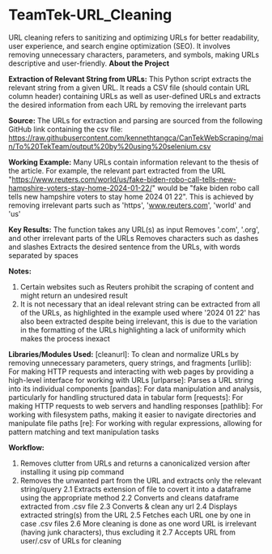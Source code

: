 # TeamTek-URL_Cleaning
URL cleaning refers to sanitizing and optimizing URLs for better readability, user experience, and search engine optimization (SEO). It involves removing unnecessary characters, parameters, and symbols, making URLs descriptive and user-friendly. 
**About the Project**

**Extraction of Relevant String from URLs:**
This Python script extracts the relevant string from a given URL. It reads a CSV file (should contain URL column header) containing URLs as well as user-defined URLs and extracts the desired information from each URL by removing the irrelevant parts

**Source:**
The URLs for extraction and parsing are sourced from the following GitHub link containing the csv file: https://raw.githubusercontent.com/kennethtangca/CanTekWebScraping/main/To%20TekTeam/output%20by%20using%20selenium.csv

**Working Example:**
Many URLs contain information relevant to the thesis of the article. For example, the relevant part extracted from the URL "https://www.reuters.com/world/us/fake-biden-robo-call-tells-new-hampshire-voters-stay-home-2024-01-22/" would be "fake biden robo call tells new hampshire voters to stay home 2024 01 22". This is achieved by removing irrelevant parts such as 'https', 'www.reuters.com', 'world' and 'us'

**Key Results:**
The function takes any URL(s) as input
Removes '.com', '.org', and other irrelevant parts of the URLs
Removes characters such as dashes and slashes
Extracts the desired sentence from the URLs, with words separated by spaces

**Notes:**
1. Certain websites such as Reuters prohibit the scraping of content and might return an undesired result
2. It is not necessary that an ideal relevant string can be extracted from all of the URLs, as highlighted in the example used where '2024 01 22' has also been extracted despite being irrelevant, this is due to the variation in the formatting of the URLs highlighting a lack of uniformity which makes the process inexact 

**Libraries/Modules Used:**
[cleanurl]: To clean and normalize URLs by removing unnecessary parameters, query strings, and fragments
[urllib]: For making HTTP requests and interacting with web pages by providing a high-level interface for working with URLs
[urlparse]: Parses a URL string into its individual components
[pandas]: For data manipulation and analysis, particularly for handling structured data in tabular form
[requests]: For making HTTP requests to web servers and handling responses
[pathlib]: For working with filesystem paths, making it easier to navigate directories and manipulate file paths
[re]: For working with regular expressions, allowing for pattern matching and text manipulation tasks

**Workflow:**
1. Removes clutter from URLs and returns a canonicalized version after installing it using pip command
2. Removes the unwanted part from the URL and extracts only the relevant string/query
2.1 Extracts extension of file to covert it into a dataframe using the appropriate method
2.2 Converts and cleans dataframe extracted from .csv file
2.3 Converts & clean any url
2.4 Displays extracted string(s) from the URL
2.5 Fetches each URL one by one in case .csv files
2.6 More cleaning is done as one word URL is irrelevant (having junk characters), thus excluding it
2.7 Accepts URL from user/.csv of URLs for cleaning
